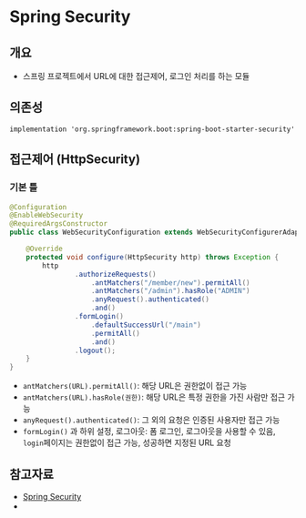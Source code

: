 # Spring Security

## 개요

* 스프링 프로젝트에서 URL에 대한 접근제어, 로그인 처리를 하는 모듈



## 의존성

```
implementation 'org.springframework.boot:spring-boot-starter-security'
```



## 접근제어 (HttpSecurity)

### 기본 틀

```java
@Configuration
@EnableWebSecurity
@RequiredArgsConstructor
public class WebSecurityConfiguration extends WebSecurityConfigurerAdapter {

    @Override
    protected void configure(HttpSecurity http) throws Exception {
        http
                .authorizeRequests()
                    .antMatchers("/member/new").permitAll()
                    .antMatchers("/admin").hasRole("ADMIN")
                    .anyRequest().authenticated()
                    .and()
                .formLogin()
                    .defaultSuccessUrl("/main")
                    .permitAll()
                    .and()
                .logout();
    }
}
```

* `antMatchers(URL).permitAll()`: 해당 URL은 권한없이 접근 가능
* `antMatchers(URL).hasRole(권한)`: 해당 URL은 특정 권한을 가진 사람만 접근 가능
* `anyRequest().authenticated()`: 그 외의 요청은 인증된 사용자만 접근 가능
* `formLogin()` 과 하위 설정, 로그아웃: 폼 로그인, 로그아웃을 사용할 수 있음, `login`페이지는 권한없이 접근 가능, 성공하면 지정된 URL 요청



## 참고자료

* [Spring Security](https://velog.io/@hellozin/Spring-Security-Form-Login-간단-사용-설명서-f2jzojj8bj)
* 